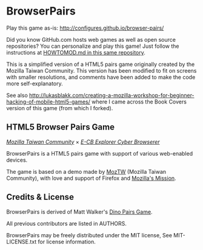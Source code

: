 BrowserPairs
============
Play this game as-is: http://configures.github.io/browser-pairs/

Did you know GitHub.com hosts web games as well as open source repositories?  You can personalize and play this game!
Just follow the instructions at [HOWTOMOD.md in this same repository](https://github.com/ConFigures/browser-pairs/blob/gh-pages/HOWTOMOD.md).

This is a simplified version of a HTML5 pairs game originally created by the Mozilla Taiwan Community. This version has been modified to fit on
screens with smaller resolutions, and comments have been added to make the code more self-explanatory.

See also http://lukasblakk.com/creating-a-mozilla-workshop-for-beginner-hacking-of-mobile-html5-games/
where I came across the Book Covers version of this game (from which I forked).


HTML5 Browser Pairs Game
--------------------------------------------------------------------------

_[Mozilla Taiwan Community](http://moztw.org)_ × _[E-CB Explorer Cyber Browserer](http://blog.yam.com/ECBp/article/44076465)_

BrowserPairs is a HTML5 pairs game with support of various web-enabled devices.

The game is based on a demo made by [MozTW](http://moztw.org) (Mozilla Taiwan Community),
with love and support of Firefox and [Mozilla's Mission](http://www.mozilla.org/about/mission.html).



Credits & License
-----------------

BrowserPairs is derived of Matt Walker's [Dino Pairs Game](https://github.com/zammer/Dino_Pairs).

All previous contributors are listed in AUTHORS.

BrowserPairs may be freely distributed under the MIT license, See MIT-LICENSE.txt for license information.
